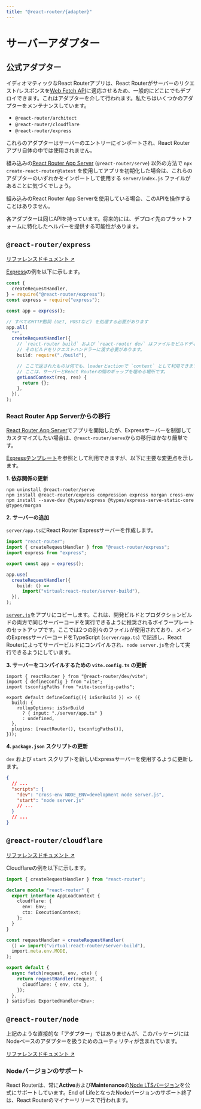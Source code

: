 ```yaml
---
title: "@react-router/{adapter}"
---
```


# サーバーアダプター

## 公式アダプター

イディオマティックなReact Routerアプリは、React Routerがサーバーのリクエスト/レスポンスを[Web Fetch API][web-fetch-api]に適応させるため、一般的にどこにでもデプロイできます。これはアダプターを介して行われます。私たちはいくつかのアダプターをメンテナンスしています。

- `@react-router/architect`
- `@react-router/cloudflare`
- `@react-router/express`

これらのアダプターはサーバーのエントリーにインポートされ、React Routerアプリ自体の中では使用されません。

組み込みの[React Router App Server][rr-serve] (`@react-router/serve`) 以外の方法で `npx create-react-router@latest` を使用してアプリを初期化した場合は、これらのアダプターのいずれかをインポートして使用する `server/index.js` ファイルがあることに気づくでしょう。

<docs-info>組み込みのReact Router App Serverを使用している場合、このAPIを操作することはありません。</docs-info>

各アダプターは同じAPIを持っています。将来的には、デプロイ先のプラットフォームに特化したヘルパーを提供する可能性があります。

## `@react-router/express`

[リファレンスドキュメント ↗](https://api.reactrouter.com/v7/modules/_react_router_express.html)

[Express][express]の例を以下に示します。

```ts lines=[1-3,11-22]
const {
  createRequestHandler,
} = require("@react-router/express");
const express = require("express");

const app = express();

// すべてのHTTP動詞 (GET, POSTなど) を処理する必要があります
app.all(
  "*",
  createRequestHandler({
    // `react-router build` および `react-router dev` はファイルをビルドディレクトリに出力します。
    // そのビルドをリクエストハンドラーに渡す必要があります。
    build: require("./build"),

    // ここで返されたものは何でも、loaderとactionで `context` として利用できます。
    // ここは、サーバーとReact Routerの間のギャップを埋める場所です。
    getLoadContext(req, res) {
      return {};
    },
  }),
);
```

### React Router App Serverからの移行

[React Router App Server][rr-serve]でアプリを開始したが、Expressサーバーを制御してカスタマイズしたい場合は、`@react-router/serve`からの移行はかなり簡単です。

[Expressテンプレート][express-template]を参照として利用できますが、以下に主要な変更点を示します。

**1. 依存関係の更新**

```shellscript nonumber
npm uninstall @react-router/serve
npm install @react-router/express compression express morgan cross-env
npm install --save-dev @types/express @types/express-serve-static-core @types/morgan
```

**2. サーバーの追加**

`server/app.ts`にReact Router Expressサーバーを作成します。

```ts filename=server/app.ts
import "react-router";
import { createRequestHandler } from "@react-router/express";
import express from "express";

export const app = express();

app.use(
  createRequestHandler({
    build: () =>
      import("virtual:react-router/server-build"),
  }),
);
```

[`server.js`][express-template-server-js]をアプリにコピーします。これは、開発ビルドとプロダクションビルドの両方で同じサーバーコードを実行できるように推奨されるボイラープレートのセットアップです。ここでは2つの別々のファイルが使用されており、メインのExpressサーバーコードをTypeScript (`server/app.ts`) で記述し、React Routerによってサーバービルドにコンパイルされ、`node server.js`を介して実行できるようにしています。

**3. サーバーをコンパイルするための `vite.config.ts` の更新**

```tsx filename=vite.config.ts lines=[6-10]
import { reactRouter } from "@react-router/dev/vite";
import { defineConfig } from "vite";
import tsconfigPaths from "vite-tsconfig-paths";

export default defineConfig(({ isSsrBuild }) => ({
  build: {
    rollupOptions: isSsrBuild
      ? { input: "./server/app.ts" }
      : undefined,
  },
  plugins: [reactRouter(), tsconfigPaths()],
}));
```

**4. `package.json` スクリプトの更新**

`dev` および `start` スクリプトを新しいExpressサーバーを使用するように更新します。

```json filename=package.json
{
  // ...
  "scripts": {
    "dev": "cross-env NODE_ENV=development node server.js",
    "start": "node server.js"
    // ...
  }
  // ...
}
```

## `@react-router/cloudflare`

[リファレンスドキュメント ↗](https://api.reactrouter.com/v7/modules/_react_router_cloudflare.html)

Cloudflareの例を以下に示します。

```ts
import { createRequestHandler } from "react-router";

declare module "react-router" {
  export interface AppLoadContext {
    cloudflare: {
      env: Env;
      ctx: ExecutionContext;
    };
  }
}

const requestHandler = createRequestHandler(
  () => import("virtual:react-router/server-build"),
  import.meta.env.MODE,
);

export default {
  async fetch(request, env, ctx) {
    return requestHandler(request, {
      cloudflare: { env, ctx },
    });
  },
} satisfies ExportedHandler<Env>;
```

## `@react-router/node`

上記のような直接的な「アダプター」ではありませんが、このパッケージにはNodeベースのアダプターを扱うためのユーティリティが含まれています。

[リファレンスドキュメント ↗](https://api.reactrouter.com/v7/modules/_react_router_node.html)

### Nodeバージョンのサポート

React Routerは、常に**Active**および**Maintenance**の[Node LTSバージョン][node-releases]を公式にサポートしています。End of LifeとなったNodeバージョンのサポート終了は、React Routerのマイナーリリースで行われます。

[express]: https://expressjs.com
[node-releases]: https://nodejs.org/en/about/previous-releases
[web-fetch-api]: https://developer.mozilla.org/en-US/docs/Web/API/Fetch_API
[rr-serve]: ./serve
[express-template]: https://github.com/remix-run/react-router-templates/tree/main/node-custom-server
[express-template-server-js]: https://github.com/remix-run/react-router-templates/blob/main/node-custom-server/server.js